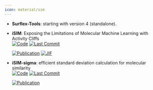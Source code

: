 ```yaml
---
icon: material/sim
---
```





- **Surflex-Tools**: starting with version 4 (standalone).  




- **iSIM**: Exposing the Limitations of Molecular Machine Learning with Activity Cliffs  
    [![Code](https://img.shields.io/github/stars/mqcomplab/iSIM/blob/main/iSIM_example.ipynb?style=for-the-badge&logo=github)](https://github.com/mqcomplab/iSIM/blob/main/iSIM_example.ipynb) 
    [![Last Commit](https://img.shields.io/github/last-commit/mqcomplab/iSIM/blob/main/iSIM_example.ipynb?style=for-the-badge&logo=github)](https://github.com/mqcomplab/iSIM/blob/main/iSIM_example.ipynb) 

    [![Publication](https://img.shields.io/badge/Publication-Citations:105-blue?style=for-the-badge&logo=bookstack)](https://doi.org/10.1021/acs.jcim.2c01073) 
    [![JIF](https://img.shields.io/badge/Impact_Factor-5.60-purple?style=for-the-badge&logo=academia)](https://doi.org/10.1021/acs.jcim.2c01073)



- **iSIM-sigma**: efficient standard deviation calculation for molecular similarity  
    [![Code](https://img.shields.io/github/stars/mqcomplab/?style=for-the-badge&logo=github)](https://github.com/mqcomplab/) 
    [![Last Commit](https://img.shields.io/github/last-commit/mqcomplab/?style=for-the-badge&logo=github)](https://github.com/mqcomplab/) 

    [![Publication](https://img.shields.io/badge/Publication-Citations:0-blue?style=for-the-badge&logo=bookstack)](https://doi.org/10.1101/2024.11.24.625084) 


